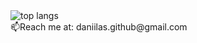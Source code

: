 <div >
  <img src="https://github-readme-stats-three-rho-55.vercel.app/api/top-langs/?username=uvvumi&theme=github_dark_dimmed&hide=css,blade,html&count_private=true"   alt="top langs"><br>
  📫Reach me at: <a href="mailto:daniilas.github@gmail.com" style="text-decoration: none;">daniilas.github@gmail.com</a>  
</div>
